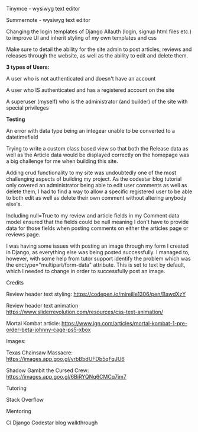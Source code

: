 Tinymce - wysiwyg text editor

Summernote - wysiwyg text editor

Changing the login templates of Django Allauth (login, signup html files etc.) to improve UI and inherit styling of my own templates and css

Make sure to detail the ability for the site admin to post articles, reviews and releases through the website, as well as the ability to edit and delete them.

**3 types of Users:**

A user who is not authenticated and doesn't have an account

A user who IS authenticated and has a registered account on the site

A superuser (myself) who is the administrator (and builder) of the site with special privileges

**Testing**

An error with data type being an integear unable to be converted to a datetimefield

Trying to write a custom class based view so that both the Release data as well as the Article data would be displayed correctly on the homepage was a big challenge for me when building this site. 

Adding crud functionality to my site was undoubtedly one of the most challenging aspects of building my project. As the  codestar blog tutorial only covered an administrator being able to edit user comments as well as delete them, I had to find a way to allow a specific registered user to be able to both edit as well as delete their own comment without altering anybody else's. 


Including null=True to my review and article fields in my Comment data model ensured that the fields could be null meaning I don't have to provide data for those fields when posting comments on either the articles page or reviews page.


I was having some issues with posting an image through my form I created in Django, as everything else was being posted successfully. I managed to, however, with some help from tutor support identify the problem which was the enctype="multipart/form-data" attribute. This is set to text by default, which I needed to change in order to successfully post an image.


Credits

Review header text styling:
https://codepen.io/mireille1306/pen/BawdXzY

Review header text animation
https://www.sliderrevolution.com/resources/css-text-animation/

Mortal Kombat article:
https://www.ign.com/articles/mortal-kombat-1-pre-order-beta-johnny-cage-ps5-xbox

Images:

Texas Chainsaw Massacre:
https://images.app.goo.gl/vrbBbdUFDb5qFqJU6

Shadow Gambit the Cursed Crew:
https://images.app.goo.gl/6BiRYQNq6CMCq7jm7

Tutoring

Stack Overflow

Mentoring

CI Django Codestar blog walkthrough